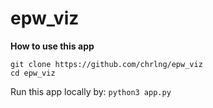 # epw_viz

**How to use this app**
```
git clone https://github.com/chrlng/epw_viz
cd epw_viz
```
Run this app locally by:
`python3 app.py`
